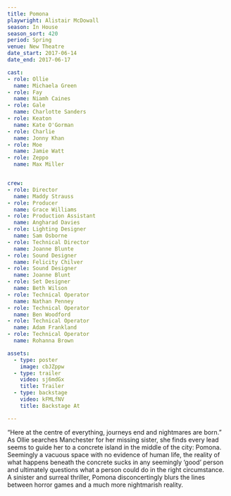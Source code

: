 ```yaml
---
title: Pomona
playwright: Alistair McDowall
season: In House
season_sort: 420
period: Spring
venue: New Theatre
date_start: 2017-06-14
date_end: 2017-06-17

cast:
- role: Ollie
  name: Michaela Green
- role: Fay
  name: Niamh Caines
- role: Gale
  name: Charlotte Sanders
- role: Keaton
  name: Kate O'Gorman
- role: Charlie
  name: Jonny Khan
- role: Moe
  name: Jamie Watt
- role: Zeppo
  name: Max Miller


crew:
- role: Director
  name: Maddy Strauss
- role: Producer
  name: Grace Williams
- role: Production Assistant
  name: Angharad Davies
- role: Lighting Designer
  name: Sam Osborne
- role: Technical Director
  name: Joanne Blunte
- role: Sound Designer
  name: Felicity Chilver
- role: Sound Designer
  name: Joanne Blunt
- role: Set Designer
  name: Beth Wilson
- role: Technical Operator
  name: Nathan Penney
- role: Technical Operator
  name: Ben Woodford
- role: Technical Operator
  name: Adam Frankland
- role: Technical Operator
  name: Rohanna Brown

assets:
  - type: poster
    image: cbJZppw
  - type: trailer
    video: sj6mdGx
    title: Trailer
  - type: backstage
    video: kFMLfNV
    title: Backstage At

---
```


“Here at the centre of everything, journeys end and nightmares are born.” As Ollie searches Manchester for her missing sister, she finds every lead seems to guide her to a concrete island in the middle of the city: Pomona. Seemingly a vacuous space with no evidence of human life, the reality of what happens beneath the concrete sucks in any seemingly ‘good’ person and ultimately questions what a person could do in the right circumstance. A sinister and surreal thriller, Pomona disconcertingly blurs the lines between horror games and a much more nightmarish reality.
